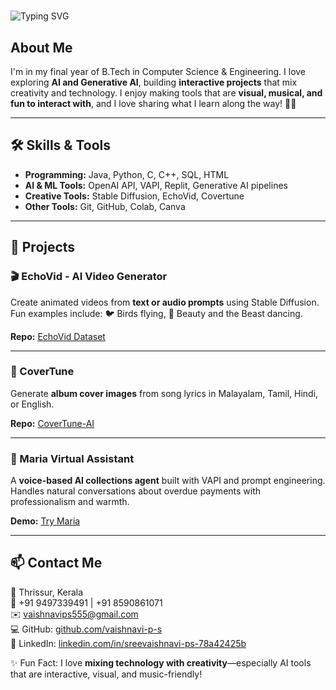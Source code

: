 # <p align="center">
  <img src="https://readme-typing-svg.demolab.com?font=Fira+Code&weight=500&size=26&pause=1000&color=0F75BC&background=FFFFFF00&center=true&vCenter=true&width=800&lines=%F0%9F%91%8B+Hi%2C+I'm+Sreevaishnavi+P+S+(Vaishnavi)" alt="Typing SVG"/>
</p>

## About Me
I'm in my final year of B.Tech in Computer Science & Engineering. I love exploring **AI and Generative AI**, building **interactive projects** that mix creativity and technology. I enjoy making tools that are **visual, musical, and fun to interact with**, and I love sharing what I learn along the way! 🚀✨

---

## 🛠 Skills & Tools
- **Programming:** Java, Python, C, C++, SQL, HTML  
- **AI & ML Tools:** OpenAI API, VAPI, Replit, Generative AI pipelines  
- **Creative Tools:** Stable Diffusion, EchoVid, Covertune  
- **Other Tools:** Git, GitHub, Colab, Canva  

---

## 🚀 Projects  

### 🎬 EchoVid - AI Video Generator
Create animated videos from **text or audio prompts** using Stable Diffusion.  
Fun examples include: 🐦 Birds flying, 👑 Beauty and the Beast dancing.  

**Repo:** [EchoVid Dataset](https://github.com/vaishnavi-ps/EchoVid-Dataset)  

---

### 🎵 CoverTune
Generate **album cover images** from song lyrics in Malayalam, Tamil, Hindi, or English.  

**Repo:** [CoverTune-AI](https://github.com/vaishnavi-ps/CoverTune-AI)  

---

### 🤖 Maria Virtual Assistant
A **voice-based AI collections agent** built with VAPI and prompt engineering.  
Handles natural conversations about overdue payments with professionalism and warmth.  

**Demo:** [Try Maria](https://vapi.ai?demo=true&shareKey=e60f6900-cca8-47ae-abc7-dd4e5552ec8d&assistantId=2d6a031a-908b-4ec4-bda1-4313bcbee677)  

---

## 📫 Contact Me
📍 Thrissur, Kerala  
📱 +91 9497339491 | +91 8590861071  
✉️ vaishnavips555@gmail.com  
💻 GitHub: [github.com/vaishnavi-p-s](https://github.com/vaishnavi-p-s)  
💼 LinkedIn: [linkedin.com/in/sreevaishnavi-ps-78a42425b](https://www.linkedin.com/in/sreevaishnavi-ps-78a42425b)  

✨ Fun Fact: I love **mixing technology with creativity**—especially AI tools that are interactive, visual, and music-friendly!
